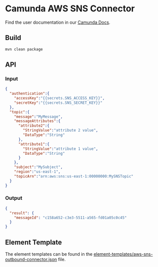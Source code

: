 # Camunda AWS SNS Connector

Find the user documentation in our [Camunda Docs](https://docs.camunda.io/docs/components/integration-framework/connectors/out-of-the-box-connectors/aws-sns/).

## Build

```bash
mvn clean package
```

## API

### Input

```json
{
  "authentication":{
    "accessKey":"{{secrets.SNS_ACCESS_KEY}}",
    "secretKey":"{{secrets.SNS_SECRET_KEY}}"
  },
  "topic":{
    "message":"MyMessage",
    "messageAttributes":{
      "attribute2":{
        "StringValue":"attribute 2 value",
        "DataType":"String"
      },
      "attribute1":{
        "StringValue":"attribute 1 value",
        "DataType":"String"
      }
    },
    "subject":"MySubject",
    "region":"us-east-1",
    "topicArn":"arn:aws:sns:us-east-1:00000000:MySNSTopic"
  }
}
```

### Output

```json
{
  "result": {
    "messageId": "c158a652-c3e3-5511-a565-fd01a05c0c45"
  }
}
```

## Element Template

The element templates can be found in
the [element-templates/aws-sns-outbound-connector.json](element-templates/aws-sns-outbound-connector.json) file.
